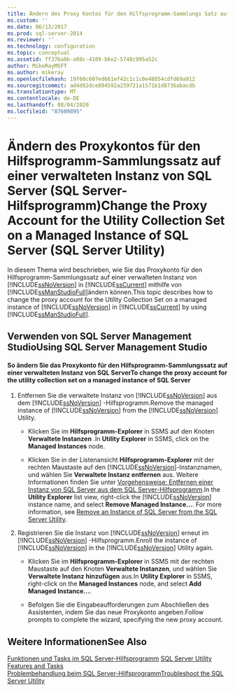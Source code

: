 ```yaml
---
title: Ändern des Proxy Kontos für den Hilfsprogramm-Sammlungs Satz auf einer verwaltete Instanz SQL Server (SQL Server-Hilfsprogramm) | Microsoft-Dokumentation
ms.custom: ''
ms.date: 06/13/2017
ms.prod: sql-server-2014
ms.reviewer: ''
ms.technology: configuration
ms.topic: conceptual
ms.assetid: ff37ba8b-a08c-4109-b6e2-5748c995a52c
author: MikeRayMSFT
ms.author: mikeray
ms.openlocfilehash: 19f60c607ed661ef42c1c1c0e48854cdfd69a912
ms.sourcegitcommit: ad4d92dce894592a259721a1571b1d8736abacdb
ms.translationtype: MT
ms.contentlocale: de-DE
ms.lasthandoff: 08/04/2020
ms.locfileid: "87609895"
---
```

# <a name="change-the-proxy-account-for-the-utility-collection-set-on-a-managed-instance-of-sql-server-sql-server-utility"></a><span data-ttu-id="53303-102">Ändern des Proxykontos für den Hilfsprogramm-Sammlungssatz auf einer verwalteten Instanz von SQL Server (SQL Server-Hilfsprogramm)</span><span class="sxs-lookup"><span data-stu-id="53303-102">Change the Proxy Account for the Utility Collection Set on a Managed Instance of SQL Server (SQL Server Utility)</span></span>
  <span data-ttu-id="53303-103">In diesem Thema wird beschrieben, wie Sie das Proxykonto für den Hilfsprogramm-Sammlungssatz auf einer verwalteten Instanz von [!INCLUDE[ssNoVersion](../../includes/ssnoversion-md.md)] in [!INCLUDE[ssCurrent](../../includes/sscurrent-md.md)] mithilfe von [!INCLUDE[ssManStudioFull](../../includes/ssmanstudiofull-md.md)]ändern können.</span><span class="sxs-lookup"><span data-stu-id="53303-103">This topic describes how to change the proxy account for the Utility Collection Set on a managed instance of [!INCLUDE[ssNoVersion](../../includes/ssnoversion-md.md)] in [!INCLUDE[ssCurrent](../../includes/sscurrent-md.md)] by using [!INCLUDE[ssManStudioFull](../../includes/ssmanstudiofull-md.md)].</span></span>  
  
##  <a name="using-sql-server-management-studio"></a><a name="SSMSProcedure"></a> <span data-ttu-id="53303-104">Verwenden von SQL Server Management Studio</span><span class="sxs-lookup"><span data-stu-id="53303-104">Using SQL Server Management Studio</span></span>  
  
#### <a name="to-change-the-proxy-account-for-the-utility-collection-set-on-a-managed-instance-of-sql-server"></a><span data-ttu-id="53303-105">So ändern Sie das Proxykonto für den Hilfsprogramm-Sammlungssatz auf einer verwalteten Instanz von SQL Server</span><span class="sxs-lookup"><span data-stu-id="53303-105">To change the proxy account for the utility collection set on a managed instance of SQL Server</span></span>  
  
1.  <span data-ttu-id="53303-106">Entfernen Sie die verwaltete Instanz von [!INCLUDE[ssNoVersion](../../includes/ssnoversion-md.md)] aus dem [!INCLUDE[ssNoVersion](../../includes/ssnoversion-md.md)] -Hilfsprogramm.</span><span class="sxs-lookup"><span data-stu-id="53303-106">Remove the managed instance of [!INCLUDE[ssNoVersion](../../includes/ssnoversion-md.md)] from the [!INCLUDE[ssNoVersion](../../includes/ssnoversion-md.md)] Utility.</span></span>  
  
    -   <span data-ttu-id="53303-107">Klicken Sie im **Hilfsprogramm-Explorer** in SSMS auf den Knoten **Verwaltete Instanzen** .</span><span class="sxs-lookup"><span data-stu-id="53303-107">In **Utility Explorer** in SSMS, click on the **Managed Instances** node.</span></span>  
  
    -   <span data-ttu-id="53303-108">Klicken Sie in der Listenansicht **Hilfsprogramm-Explorer** mit der rechten Maustaste auf den [!INCLUDE[ssNoVersion](../../includes/ssnoversion-md.md)]-Instanznamen, und wählen Sie **Verwaltete Instanz entfernen** aus. Weitere Informationen finden Sie unter [Vorgehensweise: Entfernen einer Instanz von SQL Server aus dem SQL Server-Hilfsprogramm](remove-an-instance-of-sql-server-from-the-sql-server-utility.md).</span><span class="sxs-lookup"><span data-stu-id="53303-108">In the **Utility Explorer** list view, right-click the [!INCLUDE[ssNoVersion](../../includes/ssnoversion-md.md)] instance name, and select **Remove Managed Instance...**. For more information, see [Remove an Instance of SQL Server from the SQL Server Utility](remove-an-instance-of-sql-server-from-the-sql-server-utility.md).</span></span>  
  
2.  <span data-ttu-id="53303-109">Registrieren Sie die Instanz von [!INCLUDE[ssNoVersion](../../includes/ssnoversion-md.md)] erneut im [!INCLUDE[ssNoVersion](../../includes/ssnoversion-md.md)] -Hilfsprogramm.</span><span class="sxs-lookup"><span data-stu-id="53303-109">Enroll the instance of [!INCLUDE[ssNoVersion](../../includes/ssnoversion-md.md)] in the [!INCLUDE[ssNoVersion](../../includes/ssnoversion-md.md)] Utility again.</span></span>  
  
    -   <span data-ttu-id="53303-110">Klicken Sie im **Hilfsprogramm-Explorer** in SSMS mit der rechten Maustaste auf den Knoten **Verwaltete Instanzen**, und wählen Sie **Verwaltete Instanz hinzufügen** aus.</span><span class="sxs-lookup"><span data-stu-id="53303-110">In **Utility Explorer** in SSMS, right-click on the **Managed Instances** node, and select **Add Managed Instance...**.</span></span>  
  
    -   <span data-ttu-id="53303-111">Befolgen Sie die Eingabeaufforderungen zum Abschließen des Assistenten, indem Sie das neue Proxykonto angeben.</span><span class="sxs-lookup"><span data-stu-id="53303-111">Follow prompts to complete the wizard, specifying the new proxy account.</span></span>  
  
## <a name="see-also"></a><span data-ttu-id="53303-112">Weitere Informationen</span><span class="sxs-lookup"><span data-stu-id="53303-112">See Also</span></span>  
 <span data-ttu-id="53303-113">[Funktionen und Tasks im SQL Server-Hilfsprogramm](sql-server-utility-features-and-tasks.md) </span><span class="sxs-lookup"><span data-stu-id="53303-113">[SQL Server Utility Features and Tasks](sql-server-utility-features-and-tasks.md) </span></span>  
 [<span data-ttu-id="53303-114">Problembehandlung beim SQL Server-Hilfsprogramm</span><span class="sxs-lookup"><span data-stu-id="53303-114">Troubleshoot the SQL Server Utility</span></span>](../../database-engine/troubleshoot-the-sql-server-utility.md)  
  
  
